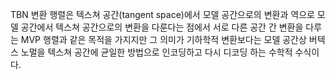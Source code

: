 TBN 변환 행렬은 텍스쳐 공간(tangent space)에서 모델 공간으로의 변환과
역으로 모델 공간에서 텍스쳐 공간으로의 변환을 다룬다는 점에서 
서로 다른 공간 간 변환을 다루는 MVP 행렬과 같은 목적을 가지지만 
그 의미가 기하학적 변환보다는 모델 공간상 버텍스 노멀을 텍스쳐 공간에 균일한
방법으로 인코딩하고 다시 디코딩 하는 수학적 수식이다.